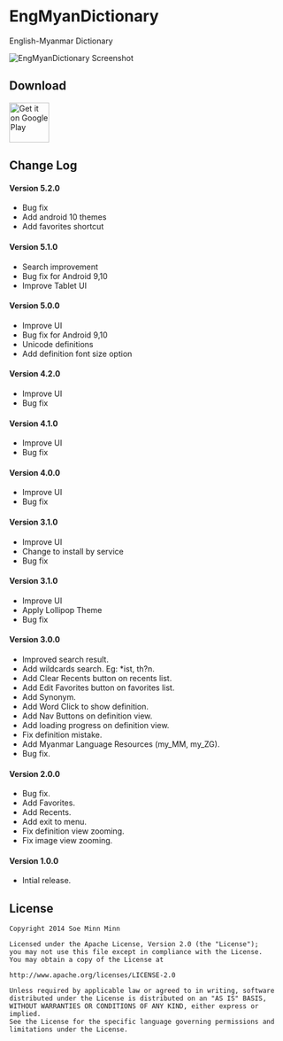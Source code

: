 EngMyanDictionary
=================

English-Myanmar Dictionary

![EngMyanDictionary Screenshot][1]

## Download

<a href='https://play.google.com/store/apps/details?id=com.s16.engmyan&pcampaignid=pcampaignidMKT-Other-global-all-co-prtnr-py-PartBadge-Mar2515-1'><img alt='Get it on Google Play' src='https://play.google.com/intl/en_us/badges/static/images/badges/en_badge_web_generic.png' height="72px"/></a>

## Change Log

#### Version 5.2.0
- Bug fix
- Add android 10 themes
- Add favorites shortcut

#### Version 5.1.0
- Search improvement
- Bug fix for Android 9,10
- Improve Tablet UI

#### Version 5.0.0
- Improve UI
- Bug fix for Android 9,10
- Unicode definitions
- Add definition font size option

#### Version 4.2.0
- Improve UI
- Bug fix

#### Version 4.1.0
- Improve UI
- Bug fix

#### Version 4.0.0
- Improve UI
- Bug fix

#### Version 3.1.0
- Improve UI
- Change to install by service
- Bug fix

#### Version 3.1.0
- Improve UI
- Apply Lollipop Theme
- Bug fix

#### Version 3.0.0
- Improved search result.
- Add wildcards search. Eg: *ist, th?n.
- Add Clear Recents button on recents list.
- Add Edit Favorites button on favorites list.
- Add Synonym.
- Add Word Click to show definition.
- Add Nav Buttons on definition view.
- Add loading progress on definition view.
- Fix definition mistake.
- Add Myanmar Language Resources (my_MM, my_ZG).
- Bug fix.

#### Version 2.0.0
- Bug fix.
- Add Favorites.
- Add Recents.
- Add exit to menu.
- Fix definition view zooming.
- Fix image view zooming.

#### Version 1.0.0
- Intial release.

License
-------

    Copyright 2014 Soe Minn Minn
    
    Licensed under the Apache License, Version 2.0 (the "License");
    you may not use this file except in compliance with the License.
    You may obtain a copy of the License at
    
    http://www.apache.org/licenses/LICENSE-2.0
    
    Unless required by applicable law or agreed to in writing, software
    distributed under the License is distributed on an "AS IS" BASIS,
    WITHOUT WARRANTIES OR CONDITIONS OF ANY KIND, either express or implied.
    See the License for the specific language governing permissions and
    limitations under the License.
    
[1]: https://raw.github.com/soeminnminn/EngMyanDictionary/master/screenshots/screenshot.png
